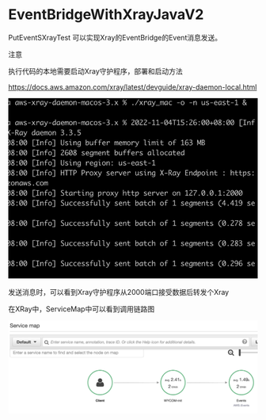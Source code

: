 # EventBridgeWithXrayJavaV2

PutEventSXrayTest 可以实现Xray的EventBridge的Event消息发送。

注意

执行代码的本地需要启动Xray守护程序，部署和启动方法

https://docs.aws.amazon.com/xray/latest/devguide/xray-daemon-local.html

![img.png](img.png)

发送消息时，可以看到Xray守护程序从2000端口接受数据后转发个Xray

在XRay中，ServiceMap中可以看到调用链路图

![img_1.png](img_1.png)